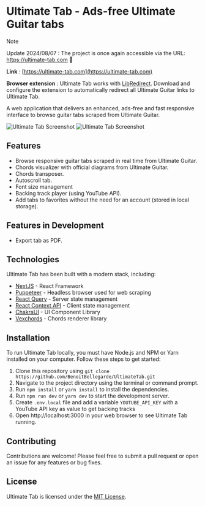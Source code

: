 # Ultimate Tab - Ads-free Ultimate Guitar tabs

> [!NOTE]
> Update 2024/08/07 : The project is once again accessible via the URL: https://ultimate-tab.com 🎉

**Link** : [https://ultimate-tab.com](https://ultimate-tab.com)

**Browser extension** : Ultimate Tab works with [LibRedirect](https://libredirect.github.io/index.html). Download and configure the extension to automatically redirect all Ultimate Guitar links to Ultimate Tab.

A web application that delivers an enhanced, ads-free and fast responsive interface to browse guitar tabs scraped from Ultimate Guitar.

![Ultimate Tab Screenshot](https://i.ibb.co/RYLXkNc/586shots-so.png)
![Ultimate Tab Screenshot](https://i.ibb.co/THdSmPK/673shots-so.png)

## Features

- Browse responsive guitar tabs scraped in real time from Ultimate Guitar.
- Chords visualizer with official diagrams from Ultimate Guitar.
- Chords transposer.
- Autoscroll tab.
- Font size management
- Backing track player (using YouTube API).
- Add tabs to favorites without the need for an account (stored in local storage).

## Features in Development

- Export tab as PDF.

## Technologies

Ultimate Tab has been built with a modern stack, including:

- [NextJS](https://nextjs.org/) - React Framework
- [Puppeteer](https://pptr.dev/) - Headless browser used for web scraping
- [React Query](https://tanstack.com/query/v3/) - Server state management
- [React Context API](https://react.dev/reference/react#context-hooks) - Client state management
- [ChakraUI](https://chakra-ui.com/) - UI Component Library
- [Vexchords](https://github.com/0xfe/vexchords) - Chords renderer library

## Installation

To run Ultimate Tab locally, you must have Node.js and NPM or Yarn installed on your computer. Follow these steps to get started:

1. Clone this repository using `git clone https://github.com/BenoitBellegarde/UltimateTab.git`
2. Navigate to the project directory using the terminal or command prompt.
3. Run `npm install` or `yarn install` to install the dependencies.
4. Run `npm run dev` or `yarn dev` to start the development server.
5. Create `.env.local` file and add a variable `YOUTUBE_API_KEY` with a YouTube API key as value to get backing tracks
6. Open http://localhost:3000 in your web browser to see Ultimate Tab running.

## Contributing

Contributions are welcome! Please feel free to submit a pull request or open an issue for any features or bug fixes.

## License

Ultimate Tab is licensed under the [MIT License](https://opensource.org/licenses/MIT).
